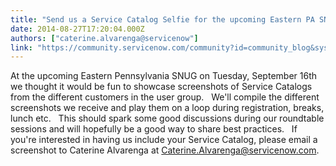 ```yaml
---
title: "Send us a Service Catalog Selfie for the upcoming Eastern PA SNUG"
date: 2014-08-27T17:20:04.000Z
authors: ["caterine.alvarenga@servicenow"]
link: "https://community.servicenow.com/community?id=community_blog&sys_id=ddace225dbd0dbc01dcaf3231f96194d"
---
```

<p><span>At the upcoming Eastern Pennsylvania SNUG on Tuesday, September 16th we thought it would be fun to showcase screenshots of Service Catalogs from the different customers in the user group.   We'll compile the different screenshots we receive and play them on a loop during registration, breaks, lunch etc.   This should spark some good discussions during our roundtable sessions and will hopefully be a good way to share best practices.   If you're interested in having us include your Service Catalog, please email a screenshot to Caterine Alvarenga at </span><a title="k-email-small" class="jive-link-email-small" href="mailto:Caterine.Alvarenga@servicenow.com">Caterine.Alvarenga@servicenow.com</a><span>.</span></p>